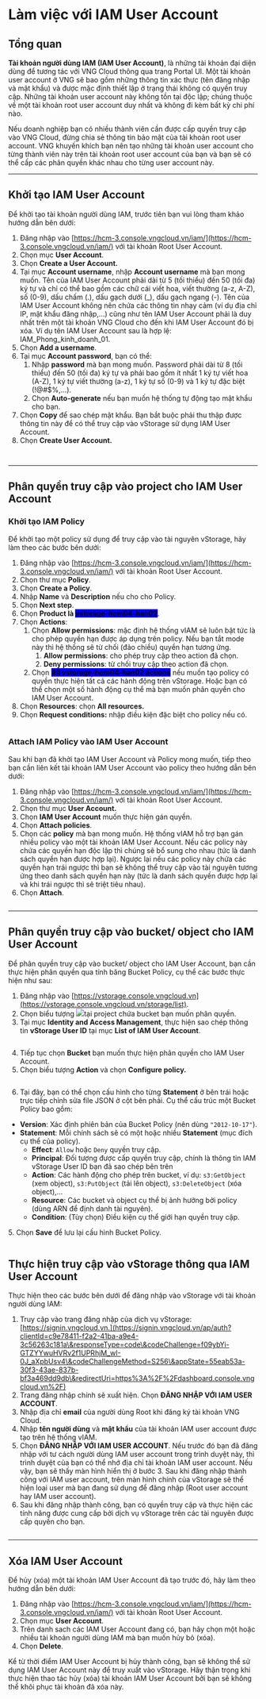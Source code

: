 # Làm việc với IAM User Account

## **Tổng quan**

**Tài khoản người dùng IAM (IAM User Account)**, là những tài khoản đại diện dùng để tương tác với VNG Cloud thông qua trang Portal UI. Một tài khoản user account ở VNG sẽ bao gồm những thông tin xác thực (tên đăng nhập và mật khẩu) và được mặc định thiết lập ở trạng thái không có quyền truy cập. Những tài khoản user account này không tồn tại độc lập; chúng thuộc về một tài khoản root user account duy nhất và không đi kèm bất kỳ chi phí nào.

Nếu doanh nghiệp bạn có nhiều thành viên cần được cấp quyền truy cập vào VNG Cloud, đừng chia sẻ thông tin bảo mật của tài khoản root user account. VNG khuyến khích bạn nên tạo những tài khoản user account cho từng thành viên này trên tài khoản root user account của bạn và bạn sẽ có thể cấp các phân quyền khác nhau cho từng user account này.

***

## Khởi tạo IAM User Account

Để khởi tạo tài khoản người dùng IAM, trước tiên bạn vui lòng tham khảo hướng dẫn bên dưới:

1. Đăng nhập vào [https://hcm-3.console.vngcloud.vn/iam/](https://hcm-3.console.vngcloud.vn/iam/) với tài khoản Root User Account.
2. Chọn mục **User Account**.
3. Chọn **Create a User Account.**
4. Tại mục **Account username**, nhập **Account username** mà bạn mong muốn. Tên của IAM User Account phải dài từ 5 (tối thiểu) đến 50 (tối đa) ký tự và chỉ có thể bao gồm các chữ cái viết hoa, viết thường (a-z, A-Z), số (0-9), dấu chấm (.), dấu gạch dưới (\_), dấu gạch ngang (-). Tên của IAM User Account không nên chứa các thông tin nhạy cảm (ví dụ địa chỉ IP, mật khẩu đăng nhập,...) cũng như tên IAM User Account phải là duy nhất trên một tài khoản VNG Cloud cho đến khi IAM User Account đó bị xóa. Ví dụ tên IAM User Account sau là hợp lệ: IAM\_Phong\_kinh\_doanh\_01.
5. Chọn **Add a username**.
6. Tại mục **Account password**, bạn có thể:
   1. Nhập **password** mà bạn mong muốn. Password phải dài từ 8 (tối thiểu) đến 50 (tối đa) ký tự và phải bao gồm ít nhất 1 ký tự viết hoa (A-Z), 1 ký tự viết thường (a-z), 1 ký tự số (0-9) và 1 ký tự đặc biệt (!@#$%,...).
   2. Chọn **Auto-generate** nếu bạn muốn hệ thống tự động tạo mật khẩu cho bạn.
7. Chọn **Copy** để sao chép mật khẩu. Bạn bắt buộc phải thu thập được thông tin này để có thể truy cập vào vStorage sử dụng IAM User Account.
8. Chọn **Create User Account.**

<figure><img src="../../../../.gitbook/assets/image (1) (1) (1) (1) (1) (1) (1) (1) (1) (1) (1) (1) (1) (1) (1) (1) (1).png" alt=""><figcaption></figcaption></figure>

<figure><img src="../../../../.gitbook/assets/image (2) (1) (1) (1) (1) (1) (1) (1) (1) (1) (1) (1).png" alt=""><figcaption></figcaption></figure>

***

## Phân quyền truy cập vào project cho IAM User Account

### Khởi tạo IAM Policy

Để khởi tạo một policy sử dụng để truy cập vào tài nguyên vStorage, hãy làm theo các bước bên dưới:

1. Đăng nhập vào [https://hcm-3.console.vngcloud.vn/iam/](https://hcm-3.console.vngcloud.vn/iam/) với tài khoản Root User Account.
2. Chọn thư mục **Policy**.
3. Chọn **Create a Policy**.
4. Nhập **Name** và **Description** nếu cho cho Policy.
5. Chọn **Next step**.
6. Chọn **Product là&#x20;**<mark style="background-color:blue;">**vstorage-hcm04-han02**</mark>.
7. Chọn **Actions**:
   1. Chọn **Allow permissions**: mặc định hệ thống vIAM sẽ luôn bật tức là cho phép quyền hạn được áp dụng trên policy. Nếu bạn tắt mode này thì hệ thống sẽ từ chối (đảo chiều) quyền hạn tương ứng.
      1. **Allow permissions**: cho phép truy cập theo action đã chọn.
      2. **Deny permissions**: từ chối truy cập theo action đã chọn.
   2. Chọn <mark style="background-color:blue;">**All vstorage-hcm04-han02 actions**</mark> nếu muốn tạo policy có quyền thực hiện tất cả các hành động trên vStorage. Hoặc bạn có thể chọn một số hành động cụ thể mà bạn muốn phân quyền cho IAM User Account.
8. Chọn **Resources**: chọn **All resources.**&#x20;
9. Chọn **Request conditions:** nhập điều kiện đặc biệt cho policy nếu có.

<figure><img src="../../../../.gitbook/assets/image (1043).png" alt=""><figcaption></figcaption></figure>

### Attach IAM Policy vào IAM User Account

Sau khi bạn đã khởi tạo IAM User Account và Policy mong muốn, tiếp theo bạn cần liên kết tài khoản IAM User Account vào policy theo hướng dẫn bên dưới:

1. Đăng nhập vào [https://hcm-3.console.vngcloud.vn/iam/](https://hcm-3.console.vngcloud.vn/iam/) với tài khoản Root User Account.
2. Chọn thư mục **User Account.**
3. Chọn **IAM User Account** muốn thực hiện gán quyền.
4. Chọn **Attach policies**.
5. Chọn các **policy** mà bạn mong muốn. Hệ thống vIAM hỗ trợ bạn gán nhiều policy vào một tài khoản IAM User Account. Nếu các policy này chứa các quyền hạn độc lập thì chúng sẽ bổ sung cho nhau (tức là danh sách quyền hạn được hợp lại). Ngược lại nếu các policy này chứa các quyền hạn trái ngược thì bạn sẽ không thể truy cập vào tài nguyên tương ứng theo danh sách quyền hạn này (tức là danh sách quyền được hợp lại và khi trái ngược thì sẽ triệt tiêu nhau).
6. Chọn **Attach**.

<figure><img src="../../../../.gitbook/assets/image (5) (1) (1) (1) (1) (1) (1) (1) (1).png" alt=""><figcaption></figcaption></figure>

***

## Phân quyền truy cập vào bucket/ object cho IAM User Account

Để phân quyền truy cập vào bucket/ object cho IAM User Account, bạn cần thực hiện phân quyền qua tính băng Bucket Policy, cụ thể các bước thực hiện như sau:

1. Đăng nhập vào [https://vstorage.console.vngcloud.vn](https://vstorage.console.vngcloud.vn/storage/list).
2. Chọn biểu tượng ![](<../../../../.gitbook/assets/image (7) (1) (1) (1) (1) (1).png>)tại project chứa bucket bạn muốn phân quyền.
3. Tại mục **Identity and Access Management**, thực hiện sao chép thông tin **vStorage User ID** tại mục **List of IAM User Account**.&#x20;

<figure><img src="../../../../.gitbook/assets/image (1044).png" alt=""><figcaption></figcaption></figure>

4. Tiếp tục chọn **Bucket** bạn muốn thực hiện phân quyền cho IAM User Account.
5. Chọn biểu tượng **Action** và chọn **Configure policy.**

<figure><img src="../../../../.gitbook/assets/image (1045).png" alt=""><figcaption></figcaption></figure>

6. Tại đây, bạn có thể chọn cấu hình cho từng **Statement** ở bên trái hoặc trực tiếp chỉnh sửa file JSON ở cột bên phải. Cụ thể cấu trúc một Bucket Policy bao gồm:

* **Version**: Xác định phiên bản của Bucket Policy (nên dùng `"2012-10-17"`).
* **Statement**: Mỗi chính sách sẽ có một hoặc nhiều **Statement** (mục đích cụ thể của policy).
  * **Effect**: `Allow` hoặc `Deny` quyền truy cập.
  * **Principal**: Đối tượng được cấp quyền truy cập, chính là thông tin IAM vStorage User ID bạn đã sao chép bên trên
  * **Action**: Các hành động cho phép trên bucket, ví dụ: `s3:GetObject` (xem object), `s3:PutObject` (tải lên object), `s3:DeleteObject` (xóa object),…
  * **Resource**: Các bucket và object cụ thể bị ảnh hưởng bởi policy (dùng ARN để định danh tài nguyên).
  * **Condition**: (Tùy chọn) Điều kiện cụ thể giới hạn quyền truy cập.

5\. Chọn **Save** để lưu lại cấu hình Bucket Policy.

<figure><img src="../../../../.gitbook/assets/image (1046).png" alt=""><figcaption></figcaption></figure>

## Thực hiện truy cập vào vStorage thông qua IAM User Account

Thực hiện theo các bước bên dưới để đăng nhập vào vStorage với tài khoản người dùng IAM:

1. Truy cập vào trang đăng nhập của dịch vụ vStorage: [https://signin.vngcloud.vn.](https://signin.vngcloud.vn/ap/auth?clientId=c9e78411-f2a2-41ba-a9e4-3c56263c181a\&responseType=code\&codeChallenge=f09ybYi-GTZYYwuHVRv2f1UPRhjM_wI-0J_aXpbUsv4\&codeChallengeMethod=S256\&appState=55eab53a-30f3-43ae-837b-bf3a469dd9db\&redirectUri=https%3A%2F%2Fdashboard.console.vngcloud.vn%2F)
2. Trang đăng nhập chính sẽ xuất hiện. Chọn **ĐĂNG NHẬP VỚI IAM USER ACCOUNT**.
3. Nhập địa chỉ **email** của người dùng Root khi đăng ký tài khoản VNG Cloud.
4. Nhập **tên người dùng** và **mật khẩu** của tài khoản IAM user account được tạo trên hệ thống vIAM.
5. Chọn **ĐĂNG NHẬP VỚI IAM USER ACCOUNT**. Nếu trước đó bạn đã đăng nhập với tư cách người dùng IAM user account trong trình duyệt này, thì trình duyệt của bạn có thể nhớ địa chỉ tài khoản IAM user account. Nếu vậy, bạn sẽ thấy màn hình hiển thị ở bước 3. Sau khi đăng nhập thành công với IAM user account, trên màn hình chính của vStorage sẽ thể hiện loại user mà bạn đang sử dụng để đăng nhập (Root user account hay IAM user account).
6. Sau khi đăng nhập thành công, bạn có quyền truy cập và thực hiện các tính năng được cung cấp bởi dịch vụ vStorage trên các tài nguyên được cấp quyền cho bạn.&#x20;

<figure><img src="../../../../.gitbook/assets/image (10) (1) (1) (1) (1).png" alt=""><figcaption></figcaption></figure>

***

## Xóa IAM User Account

Để hủy (xóa) một tài khoản IAM User Account đã tạo trước đó, hãy làm theo hướng dẫn bên dưới:

1. Đăng nhập vào [https://hcm-3.console.vngcloud.vn/iam/](https://hcm-3.console.vngcloud.vn/iam/) với tài khoản Root User Account.
2. Chọn mục **User Account**.
3. Trên danh sach các IAM User Account đang có, bạn hãy chọn một hoặc nhiều tài khoản người dùng IAM mà bạn muốn hủy bỏ (xóa).
4. Chọn **Delete**.

Kể từ thời điểm IAM User Account bị hủy thành công, bạn sẽ không thể sử dụng IAM User Account này để truy xuất vào vStorage. Hãy thận trọng khi thực hiện thao tác hủy (xóa) tài khoản IAM User Account bởi bạn sẽ không thể khôi phục tài khoản đã xóa này.
